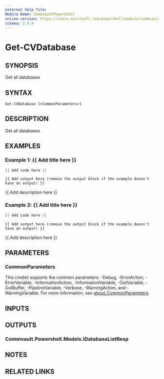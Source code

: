 ```yaml
---
external help file:
Module Name: CommvaultPowerShell
online version: https://learn.microsoft.com/powershell/module/commvaultpowershell/get-cvdatabase
schema: 2.0.0
---
```


# Get-CVDatabase

## SYNOPSIS
Get all databases

## SYNTAX

```
Get-CVDatabase [<CommonParameters>]
```

## DESCRIPTION
Get all databases

## EXAMPLES

### Example 1: {{ Add title here }}
```powershell
{{ Add code here }}
```

```output
{{ Add output here (remove the output block if the example doesn't have an output) }}
```

{{ Add description here }}

### Example 2: {{ Add title here }}
```powershell
{{ Add code here }}
```

```output
{{ Add output here (remove the output block if the example doesn't have an output) }}
```

{{ Add description here }}

## PARAMETERS

### CommonParameters
This cmdlet supports the common parameters: -Debug, -ErrorAction, -ErrorVariable, -InformationAction, -InformationVariable, -OutVariable, -OutBuffer, -PipelineVariable, -Verbose, -WarningAction, and -WarningVariable. For more information, see [about_CommonParameters](http://go.microsoft.com/fwlink/?LinkID=113216).

## INPUTS

## OUTPUTS

### Commvault.Powershell.Models.IDatabaseListResp

## NOTES

## RELATED LINKS

